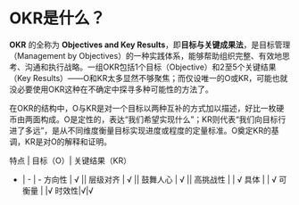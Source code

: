 # OKR是什么？

**OKR** 的全称为 **Objectives and Key Results**，即**目标与关键成果法**，是目标管理（Management by Objectives）的一种实践体系，能够帮助组织完整、有效地思考、沟通和执行战略。一组OKR包括1个目标（Objective）和2至5个关键结果（Key Results）——O和KR太多显然不够聚焦；而仅设唯一的O或KR，可能也就没必要使用OKR这种在不确定中探寻多种可能性的方法了。

在OKR的结构中，O与KR是对一个目标以两种互补的方式加以描述，好比一枚硬币由两面构成。O是定性的，表达“我们希望实现什么”；KR则代表“我们向目标行进了多远”，是从不同维度衡量目标实现进度或程度的定量标准。O奠定KR的基调，KR是对O的解释和证明。

特点 | 目标（O）| 关键结果（KR）
- | - | -
方向性 | √ || 
层级对齐 | √ || 
鼓舞人心 | √ ||
高挑战性 | | √ 
具体 | | √
可衡量 | |√
时效性|√|√